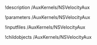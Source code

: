 !description /AuxKernels/NSVelocityAux

!parameters /AuxKernels/NSVelocityAux

!inputfiles /AuxKernels/NSVelocityAux

!childobjects /AuxKernels/NSVelocityAux
